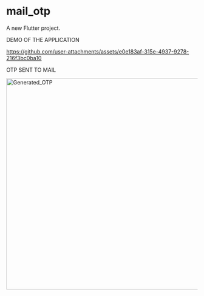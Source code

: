 # mail_otp

A new Flutter project.

DEMO OF THE APPLICATION

https://github.com/user-attachments/assets/e0e183af-315e-4937-9278-216f3bc0ba10


OTP SENT TO MAIL

<img width="556" alt="Generated_OTP" src="https://github.com/user-attachments/assets/cc07678e-d723-45ff-935e-6e57a6f2bdcb">
